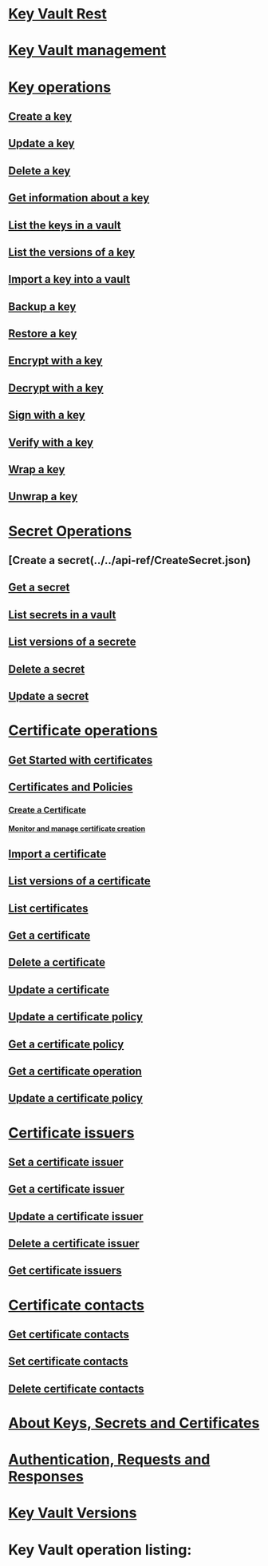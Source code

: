 # [Key Vault Rest](akv-top-toc-intro.md)
# [Key Vault management](../../api-ref/keyvault/Vaults.json)
# [Key operations](key-operations.md)
## [Create a key](../../api-ref/CreateKey.json)
## [Update a key](../../api-ref/UpdateKey.json)
## [Delete a key](../../api-ref/DeleteKey.json)
## [Get information about a key](../../api-ref/GetKey.json)
## [List the keys in a vault](../../api-ref/GetKeys.json)
## [List the versions of a key](../../api-ref/GetKeyVersions.json)
## [Import a key into a vault](../../api-ref/ImportKey.json)
## [Backup a key](../../api-ref/BackupKey.json)
## [Restore a key](../../api-ref/RestoreKey.json)
## [Encrypt with a key](../../api-ref/encrypt.json)
## [Decrypt with a key](../../api-ref/decrypt.json)
## [Sign with a key](../../api-ref/sign.json)
## [Verify with a key](../../api-ref/verify.json)
## [Wrap a key](../../api-ref/wrapKey.json)
## [Unwrap a key](../../api-ref/unwrapKey.json)
# [Secret Operations](secret-operations.md)
## [Create a secret(../../api-ref/CreateSecret.json)
## [Get a secret](../../api-ref/GetSecret.json)
## [List secrets in a vault](../../api-ref/GetSecrets.json)
## [List versions of a secrete](../../api-ref/GetSecretVersion.json)
## [Delete a secret](../../api-ref/DeleteSecret.json)
## [Update a secret](../../api-ref/UpdateSecret.json)
# [Certificate operations](certificate-operations.md)
## [Get Started with certificates](certificate-scenarios.md)
## [Certificates and Policies](certificates-and-policies.md)
### [Create a Certificate](create-a-certificate.md)
#### [Monitor and manage certificate creation](create-certificate-scenarios.md)
## [Import a certificate](../../api-ref/ImportCertifcate.md)
## [List versions of a certificate](../../api-ref/GetCertificateVersions.json)
## [List certificates](../../api-ref/GetCertificates.json)
## [Get a certificate](../../api-ref/GetCertificate.json)
## [Delete a certificate](../../api-ref/DeleteCertificate.json)
## [Update a certificate](../../api-ref/UpdateCertificate.json)
## [Update a certificate policy](../../api-ref/UpdateCertificatePolicy.json)
## [Get a certificate policy](../../api-ref/GetCertificatePolicy.json)
## [Get a certificate operation](../../api-ref/GetCertificateOperation.json)
## [Update a certificate policy](../../api-ref/UpdateCertificatePolicy.json) 
# [Certificate issuers](certificate-issuers.md)
## [Set a certificate issuer](../../api-ref/SetCertificateIssuer.json)
## [Get a certificate issuer](../../api-ref/GetCertificateIssuer.json)
## [Update a certificate issuer](../../api-ref/UpdateCertificateIssuer.json)
## [Delete a certificate issuer](../../api-ref/DeleteCertificateIssuer.json)
## [Get certificate issuers](../../api-ref/GetCertificateIssuers.json)
# [Certificate contacts](certificate-contacts.md)
## [Get certificate contacts](../../api-ref/GetCertificateContacts.json)
## [Set certificate contacts](../../api-ref/SetCertificateContacts.json)
## [Delete certificate contacts](../../api-ref/DeleteCertificateContacts.json)
# [About Keys, Secrets and Certificates](about-keys--secrets-and-certificates.md)
# [Authentication, Requests and Responses](authentication--requests-and-responses.md)
# [Key Vault Versions](key-vault-versions.md)
# Key Vault operation listing:
